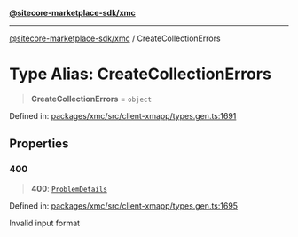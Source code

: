[**@sitecore-marketplace-sdk/xmc**](../README.md)

***

[@sitecore-marketplace-sdk/xmc](../README.md) / CreateCollectionErrors

# Type Alias: CreateCollectionErrors

> **CreateCollectionErrors** = `object`

Defined in: [packages/xmc/src/client-xmapp/types.gen.ts:1691](https://github.com/Sitecore/sitecore-marketplace-sdk/blob/af886e6134b8d1079ef5b8ef70b7eb2f1d9c8aeb/packages/xmc/src/client-xmapp/types.gen.ts#L1691)

## Properties

### 400

> **400**: [`ProblemDetails`](ProblemDetails.md)

Defined in: [packages/xmc/src/client-xmapp/types.gen.ts:1695](https://github.com/Sitecore/sitecore-marketplace-sdk/blob/af886e6134b8d1079ef5b8ef70b7eb2f1d9c8aeb/packages/xmc/src/client-xmapp/types.gen.ts#L1695)

Invalid input format
